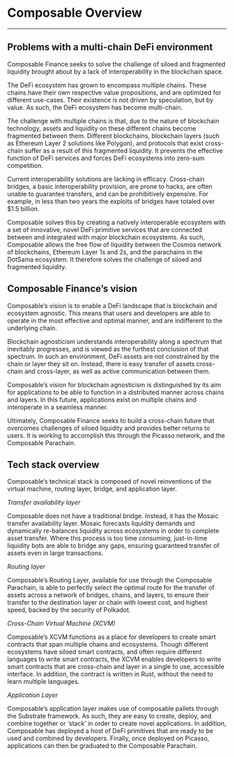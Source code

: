 # Composable Overview

---

## Problems with a multi-chain DeFi environment

Composable Finance seeks to solve the challenge of siloed and fragmented liquidity brought about by a lack of 
interoperability in the blockchain space.

The DeFi ecosystem has grown to encompass multiple chains. These chains have their own respective value propositions, 
and are optimized for different use-cases. Their existence is not driven by speculation, but by value. 
As such, the DeFi ecosystem has become multi-chain.

The challenge with multiple chains is that, due to the nature of blockchain technology, assets and liquidity on these 
different chains become fragmented between them. Different blockchains, blockchain layers (such as Ethereum Layer 2 
solutions like Polygon), and protocols that exist cross-chain suffer as a result of this fragmented liquidity.
It prevents the effective function of DeFi services and forces DeFi ecosystems into zero-sum competition. 

Current interoperability solutions are lacking in efficacy. Cross-chain bridges, a basic interoperability provision, 
are prone to hacks, are often unable to guarantee transfers, and can be prohibitively expensive. 
For example, in less than two years the exploits of bridges have totaled over $1.5 billion. 

Composable solves this by creating a natively interoperable ecosystem with a set of innovative, novel DeFi primitive 
services that are connected between and integrated with major blockchain ecosystems. As such, Composable allows the free 
flow of liquidity between the Cosmos network of blockchains, Ethereum Layer 1s and 2s, and the parachains in the DotSama
ecosystem. It therefore solves the challenge of siloed and fragmented liquidity.

## Composable Finance’s vision

Composable’s vision is to enable a DeFi landscape that is blockchain and ecosystem agnostic. 
This means that users and developers are able to operate in the most effective and optimal manner, 
and are indifferent to the underlying chain.

Blockchain agnosticism understands interoperability along a spectrum that inevitably progresses, and is viewed as the 
furthest conclusion of that spectrum. In such an environment, DeFi assets are not constrained by the chain or layer they
sit on. Instead, there is easy transfer of assets cross-chain and cross-layer, as well as active communication between 
them. 

Composable’s vision for blockchain agnosticism is distinguished by its aim for applications to be able to function in a 
distributed manner across chains and layers. In this future, applications exist on multiple chains and interoperate 
in a seamless manner.

Ultimately, Composable Finance seeks to build a cross-chain future that overcomes challenges of siloed liquidity and 
provides better returns to users. It is working to accomplish this through the Picasso network, and the Composable 
Parachain.

## Tech stack overview


Composable’s technical stack is composed of novel reinventions of the virtual machine, routing layer, bridge, and 
application layer.

*Transfer availability layer*

Composable does not have a traditional bridge. Instead, it has the Mosaic transfer availability layer. Mosaic forecasts 
liquidity demands and dynamically re-balances liquidity across ecosystems in order to complete asset transfer. 
Where this process is too time consuming, just-in-time liquidity bots are able to bridge any gaps, ensuring guaranteed 
transfer of assets even in large transactions.

*Routing layer*

Composable’s Routing Layer, available for use through the Composable Parachain, is able to perfectly select the optimal 
route for the transfer of assets across a network of bridges, chains, and layers, to ensure their transfer to the 
destination layer or chain with lowest cost, and highest speed, backed by the security of Polkadot.

*Cross-Chain Virtual Machine (XCVM)*

Composable’s XCVM functions as a place for developers to create smart contracts that span multiple chains and ecosystems. 
Though different ecosystems have siloed smart contracts, and often require different languages to write smart contracts,
the XCVM enables developers to write smart contracts that are cross-chain and layer in a single to use, accessible
interface. In addition, the contract is written in Rust, without the need to learn multiple languages.

*Application Layer*

Composable’s application layer makes use of composable pallets through the Substrate framework. As such, they are 
easy to create, deploy, and combine together or ‘stack’ in order to create novel applications. In addition, 
Composable has deployed a host of DeFi primitives that are ready to be used and combined by developers. 
Finally, once deployed on Picasso, applications can then be graduated to the Composable Parachain.

